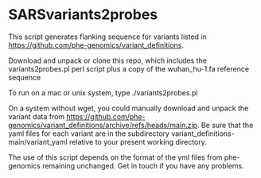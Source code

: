 # SARSvariants2probes

This script generates flanking sequence for variants listed in https://github.com/phe-genomics/variant_definitions.

Download and unpack or clone this repo, which includes the variants2probes.pl perl script plus a copy of the wuhan_hu-1.fa reference sequence

To run on a mac or unix system, type
./variants2probes.pl

On a system without wget, you could manually download and unpack the variant data from  https://github.com/phe-genomics/variant_definitions/archive/refs/heads/main.zip.  Be sure that the yaml files for each variant are in the subdirectory variant_definitions-main/variant_yaml relative to your present working directory.

The use of this script depends on the format of the yml files from phe-genomics remaining unchanged.  Get in touch if you have any problems.
